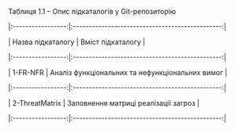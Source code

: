 Таблиця 1.1 – Опис підкаталогів у Git-репозиторію

|:-----------------:|:-----------------------------------------------:|

| Назва підкаталогу |                Вміст підкаталогу                |

|:-----------------:|:-----------------------------------------------:|

|      1-FR-NFR     | Аналіз функціональних та нефункціональних вимог |

|:-----------------:|:-----------------------------------------------:|

|   2-ThreatMatrix  | Заповнення матриці реалізації загроз            |

|:-----------------:|:-----------------------------------------------:|
